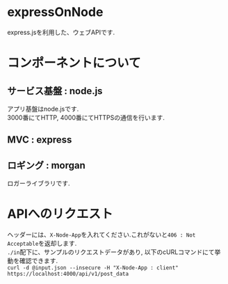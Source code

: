 # expressOnNode
express.jsを利用した、ウェブAPIです.

# コンポーネントについて
## サービス基盤 : node.js
アプリ基盤はnode.jsです.  
3000番にてHTTP, 4000番にてHTTPSの通信を行います.
## MVC : express
## ロギング : morgan
ロガーライブラリです.

# APIへのリクエスト
ヘッダーには、`X-Node-App`を入れてください.これがないと`406 : Not Acceptable`を返却します.  
`./in`配下に、サンプルのリクエストデータがあり, 以下のcURLコマンドにて挙動を確認できます.  
`curl -d @input.json --insecure -H "X-Node-App : client" https://localhost:4000/api/v1/post_data`